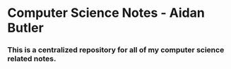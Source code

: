 # Computer Science Notes - Aidan Butler

### This is a centralized repository for all of my computer science related notes.
